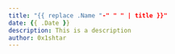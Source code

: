 ```yaml
---
title: "{{ replace .Name "-" " " | title }}"
date: {{ .Date }}
description: This is a description
author: 0x1shtar
---
```


